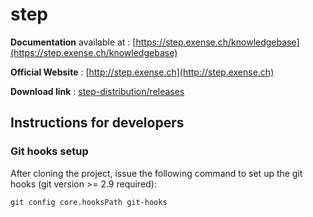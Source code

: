 # step

**Documentation** available at : [https://step.exense.ch/knowledgebase](https://step.exense.ch/knowledgebase)

**Official Website** : [http://step.exense.ch](http://step.exense.ch)

**Download link** : [step-distribution/releases](https://github.com/exense/step-distribution/releases)

## Instructions for developers


### Git hooks setup

After cloning the project, issue the following command to set up the git hooks (git version >= 2.9 required):

```
git config core.hooksPath git-hooks
```
